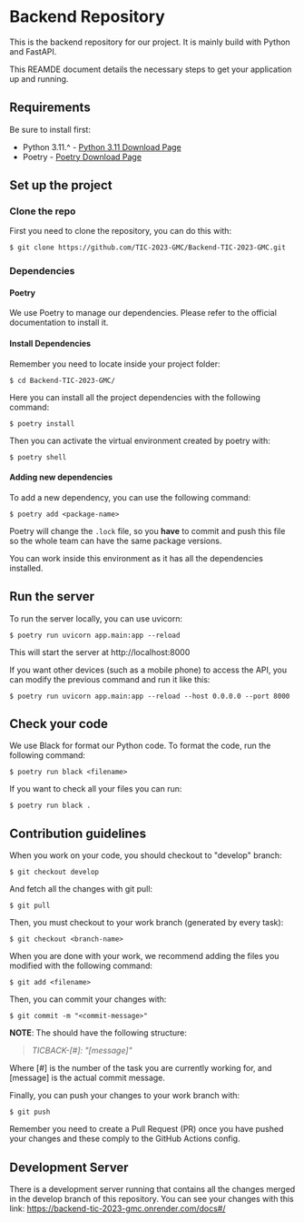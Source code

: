 # Backend Repository

This is the backend repository for our project. It is mainly build with Python and FastAPI.

This REAMDE document details the necessary steps to get your application up and running.

## Requirements
Be sure to install first:

* Python 3.11.^ - [Python 3.11 Download Page](https://www.python.org/downloads/release/python-3110/)
* Poetry - [Poetry Download Page](https://pypi.org/project/poetry/)

## Set up the project

### Clone the repo

First you need to clone the repository, you can do this with:

```bash
$ git clone https://github.com/TIC-2023-GMC/Backend-TIC-2023-GMC.git
```

### Dependencies

#### Poetry

We use Poetry to manage our dependencies. Please refer to the official documentation to install it.

#### Install Dependencies

Remember you need to locate inside your project folder:

```
$ cd Backend-TIC-2023-GMC/
```

Here you can install all the project dependencies with the following command:

```
$ poetry install
```

Then you can activate the virtual environment created by poetry with:

```
$ poetry shell
```

#### Adding new dependencies

To add a new dependency, you can use the following command:

```
$ poetry add <package-name>
```

Poetry will change the `.lock` file, so you **have** to commit and push this file so the whole team can have the same package versions.


You can work inside this environment as it has all the dependencies installed.

## Run the server

To run the server locally, you can use uvicorn:

```
$ poetry run uvicorn app.main:app --reload
```

This will start the server at http://localhost:8000

If you want other devices (such as a mobile phone) to access the API, you can modify the previous command and run it like this:

```
$ poetry run uvicorn app.main:app --reload --host 0.0.0.0 --port 8000
```

## Check your code

We use Black for format our Python code. To format the code, run the following command:

```
$ poetry run black <filename>
```

If you want to check all your files you can run:

```
$ poetry run black .
```

## Contribution guidelines
When you work on your code, you should checkout to "develop" branch:

```
$ git checkout develop
```

And fetch all the changes with git pull:

```
$ git pull
```

Then, you must checkout to your work branch (generated by every task):

```
$ git checkout <branch-name>
```

When you are done with your work, we recommend adding the files you modified with the following command:

```
$ git add <filename>
```

Then, you can commit your changes with:

```
$ git commit -m "<commit-message>"
```

>>
**NOTE**: The <commit-message> should have the following structure: <br>
>*TICBACK-[#]: "[message]"*

Where [#] is the number of the task you are currently working for, and [message] is the actual commit message.

Finally, you can push your changes to your work branch with:

```
$ git push
```

Remember you need to create a Pull Request (PR) once you have pushed your changes and these comply to the GitHub Actions config.

## Development Server
There is a development server running that contains all the changes merged in the develop branch of this repository. You can see your changes with this link:
https://backend-tic-2023-gmc.onrender.com/docs#/
